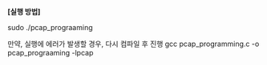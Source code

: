 **[실행 방법]**

sudo ./pcap_prograaming

만약, 실행에 에러가 발생할 경우, 다시 컴파일 후 진행
gcc pcap_programming.c -o pcap_prograaming -lpcap
